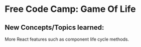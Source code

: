 # Free Code Camp: Game Of Life
## New Concepts/Topics learned:
More React features such as component life cycle methods.
